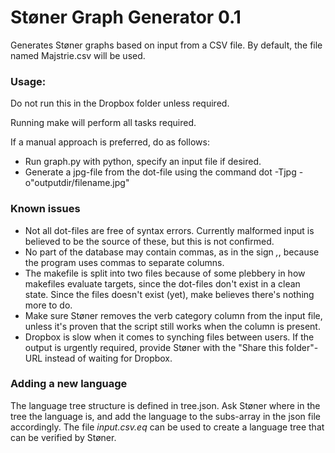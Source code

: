 # Støner Graph Generator 0.1

Generates Støner graphs based on input from a CSV file. By default, the file 
named Majstrie.csv will be used.

### Usage:

Do not run this in the Dropbox folder unless required.

Running make will perform all tasks required. 

If a manual approach is preferred, do as follows:

* Run graph.py with python, specify an input file if desired.
* Generate a jpg-file from the dot-file using the command
    dot -Tjpg -o"outputdir/filename.jpg"

### Known issues

* Not all dot-files are free of syntax errors. Currently malformed input is
believed to be the source of these, but this is not confirmed.
* No part of the database may contain commas, as in the sign *,*, because the
program uses commas to separate columns.
* The makefile is split into two files because of some plebbery in how
makefiles evaluate targets, since the dot-files don't exist in a clean state.
Since the files doesn't exist (yet), make believes there's nothing more to do.
* Make sure Støner removes the verb category column from the input file,
unless it's proven that the script still works when the column is present. 
* Dropbox is slow when it comes to synching files between users. If the output
is urgently required, provide Støner with the "Share this folder"-URL instead
of waiting for Dropbox.

### Adding a new language

The language tree structure is defined in tree.json. Ask Støner where in the
tree the language is, and add the language to the subs-array in the json file
accordingly. The file *input.csv.eq* can be used to create a language tree that
can be verified by Støner.
